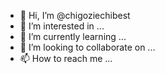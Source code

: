 - 👋 Hi, I’m @chigoziechibest
- 👀 I’m interested in ...
- 🌱 I’m currently learning ...
- 💞️ I’m looking to collaborate on ...
- 📫 How to reach me ...

<!---
chigoziechibest/chigoziechibest is a ✨ special ✨ repository because its `README.md` (this file) appears on your GitHub profile.
You can click the Preview link to take a look at your changes.
--->

